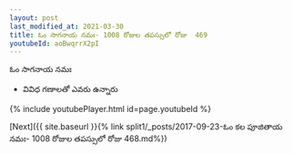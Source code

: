 ```yaml
---
layout: post
last_modified_at: 2021-03-30
title: ఓం సాగనాయ నమః- 1008 రోజుల తపస్సులో రోజు  469
youtubeId: aoBwqrrX2pI
---
```

 
 
 ఓం సాగనాయ నమః  
 
 -  వివిధ గణాలతో ఎవరు ఉన్నారు 
 
  
 
  
 
 
 
 
 
 


{% include youtubePlayer.html id=page.youtubeId %}
 
[Next]({{ site.baseurl }}{% link  split1/_posts/2017-09-23-ఓం కల పూజితాయ నమః- 1008 రోజుల తపస్సులో రోజు  468.md%})
 
